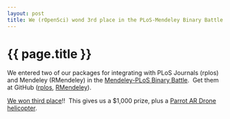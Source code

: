 ```yaml
---
layout: post
title: We (rOpenSci) wond 3rd place in the PLoS-Mendeley Binary Battle!
---
```


{{ page.title }}
================

We entered two of our packages for integrating with PLoS Journals (rplos) and Mendeley (RMendeley) in the [Mendeley-PLoS Binary Battle][one].  Get them at GitHub ([rplos][], [RMendeley][]).

[We won third place][]!!  This gives us a $1,000 prize, plus a [Parrot AR Drone helicopter][two].

[one]: http://dev.mendeley.com/api-binary-battle
[rplos]: https://github.com/ropensci/rplos
[RMendeley]: https://github.com/ropensci/RMendeley
[We won third place]: http://www.mendeley.com/blog/design-research-tools/winners-of-the-first-binary-battle-apps-for-science-contest/
[two]: http://ardrone.parrot.com/parrot-ar-drone/uk/